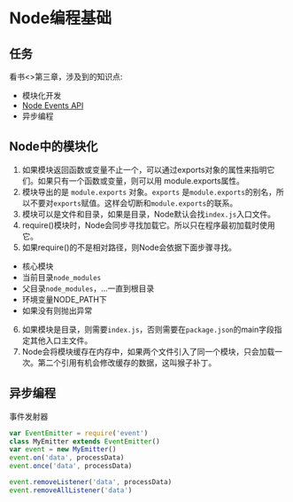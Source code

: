 # Node编程基础

## 任务

看书<<Node in action>>第三章，涉及到的知识点:

- 模块化开发
- [Node Events API](https://nodejs.org/docs/latest-v9.x/api/events.html#events_event_removelistener)
- 异步编程

## Node中的模块化

1. 如果模块返回函数或变量不止一个，可以通过exports对象的属性来指明它们。如果只有一个函数或变量，则可以用 module.exports属性。
2. 模块导出的是 `module.exports` 对象。`exports` 是`module.exports`的别名，所以不要对`exports`赋值。这样会切断和`module.exports`的联系。
3. 模块可以是文件和目录，如果是目录，Node默认会找`index.js`入口文件。
4. require()模块时，Node会同步寻找加载它。所以只在程序最初加载时使用它。
5. 如果require()的不是相对路径，则Node会依据下面步骤寻找。
- 核心模块
- 当前目录`node_modules`
- 父目录`node_modules`，...一直到根目录
- 环境变量NODE_PATH下
- 如果没有则抛出异常
6. 如果模块是目录，则需要`index.js`，否则需要在`package.json`的main字段指定其他入口主文件。
7. Node会将模块缓存在内存中，如果两个文件引入了同一个模块，只会加载一次。第二个引用有机会修改缓存的数据，这叫猴子补丁。

## 异步编程

事件发射器

```javascript
var EventEmitter = require('event')
class MyEmitter extends EventEmitter()
var event = new MyEmitter()
event.on('data', processData)
event.once('data', processData)

event.removeListener('data', processData)
event.removeAllListener('data')
```
